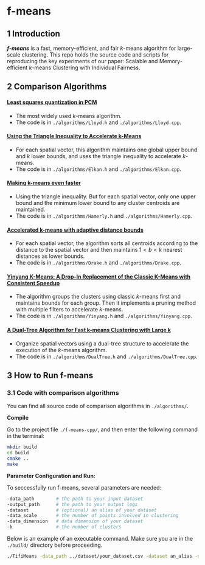 # f-means
## 1 Introduction

***f-means*** is a fast, memory-efficient, and fair $k$-means algorithm for large-scale clustering. This repo holds the source code and scripts for reproducing the key experiments of our paper: Scalable and Memory-efficient $k$-means Clustering with Individual Fairness.


## 2 Comparison Algorithms

#### [Least squares quantization in PCM](https://hal.science/hal-04614938/document)

- The most widely used $k$-means algorithm.
- The code is in `./algorithms/Lloyd.h` and `./algorithms/Lloyd.cpp`. 

#### [Using the Triangle Inequality to Accelerate k-Means](https://cdn.aaai.org/ICML/2003/ICML03-022.pdf)

- For each spatial vector, this algorithm maintains one global upper bound and $k$ lower bounds, and uses the triangle inequality to accelerate $k$-means.
- The code is in `./algorithms/Elkan.h` and `./algorithms/Elkan.cpp`.

#### [Making k-means even faster](https://epubs.siam.org/doi/pdf/10.1137/1.9781611972801.12)

- Using the triangle inequality. But for each spatial vector, only one upper bound and the minimum lower bound to any cluster centroids are maintained.
- The code is in `./algorithms/Hamerly.h` and `./algorithms/Hamerly.cpp`.

#### [Accelerated k-means with adaptive distance bounds](http://opt.kyb.tuebingen.mpg.de/papers/opt2012_paper_13.pdf)

- For each spatial vector, the algorithm sorts all centroids according to the distance to the spatial vector and then maintains $1<b<k$ nearest distances as lower bounds.
- The code is in `./algorithms/Drake.h` and `./algorithms/Drake.cpp`.

#### [Yinyang K-Means: A Drop-In Replacement of the Classic K-Means with Consistent Speedup](https://proceedings.mlr.press/v37/ding15.pdf)

- The algorithm groups the clusters using classic $k$-means first and maintains bounds for each group. Then it implements a pruning method with multiple filters to accelerate $k$-means.
- The code is in `./algorithms/Yinyang.h` and `./algorithms/Yinyang.cpp`.


#### [A Dual-Tree Algorithm for Fast k-means Clustering with Large k](https://epubs.siam.org/doi/pdf/10.1137/1.9781611974973.34)

- Organize spatial vectors using a dual-tree structure to accelerate the execution of the $k$-means algorithm.
- The code is in `./algorithms/DualTree.h` and `./algorithms/DualTree.cpp`.

## 3 How to Run f-means

### 3.1 Code with comparison algorithms

You can find all source code of comparison algorithms in `./algorithms/`. 


**Compile**

Go to the project file `./f-means-cpp/`, and then enter the following command in the terminal:

```sh
mkdir build
cd build
cmake ..
make
```

**Parameter Configuration and Run:**

To seccessfully run f-means, several parameters are needed:

```sh
-data_path        # the path to your input dataset
-output_path      # the path to your output logs
-dataset          # (optional) an alias of your dataset
-data_scale       # the number of points involved in clustering
-data_dimension   # data dimension of your dataset
-k                # the number of clusters
```

Below is an example of an executable command. Make sure you are in the `./build/` directory before proceeding.

```sh
./TifiMeans -data_path ../dataset/your_dataset.csv -dataset an_alias -data_scale 1000000 -data_dimension 3 -k 200
```
